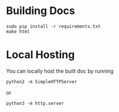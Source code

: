 # Building Docs

```
sudo pip install -r requirements.txt
make html
```

# Local Hosting

You can locally host the built doc by running

```
python2 -m SimpleHTTPServer
```

or

```
python3 -m http.server
```

